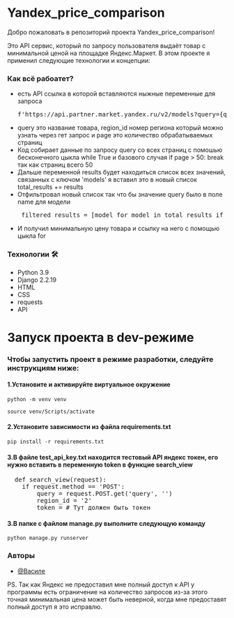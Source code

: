 <h1>Yandex_price_comparison</h1>
<p>Добро пожаловать в репозиторий проекта Yandex_price_comparison!</p>
<p>Это API сервис, который по запросу пользователя выдаёт товар с минимальной ценой на площадке Яндекс.Маркет. В этом проекте я применил следующие технологии и концепции:</p>

<h3>Как всё рабоатет?</h3>
<ul>
  <li>есть API ссылка в которой вставляются ныжные переменные для запроса <pre>f'https://api.partner.market.yandex.ru/v2/models?query={query}&regionId={region_id}&page={page}'</pre></li>
  <li>query это название товара, region_id номер региона который можно узнать через гет запрос и page это количество обрабатываемых страниц</li>
  <li>Код собирает данные по запросу query со всех страниц с помошью бесконечного цыкла while True и базового случая if page > 50: break так как страниц всего 50</li>
  <li>Дальше переменной results будет находиться список всех значений, связанных с ключом 'models' я вставил это в новый список total_results += results</li>
  <li>Отфильтровал новый список так что бы значение query было в поле name для модели <pre> filtered_results = [model for model in total_results if query_lower in model.get('name').lower()]</pre></li>
  <li>И получил минимальную цену товара и ссылку на него с помощью цыкла for </li>
</ul>

<h3>Технологии 🛠</h3>
<ul>
  <li>Python 3.9</li>
  <li>Django 2.2.19</li>
  <li>HTML</li>
  <li>CSS</li>
  <li>requests</li>
  <li>API</li>
</ul>

<h1>Запуск проекта в dev-режиме</h1>
<h3>Чтобы запустить проект в режиме разработки, следуйте инструкциям ниже:</h3>
<h4><b>1.</b>Установите и активируйте виртуальное окружение</h4>
<pre>
<code>python -m venv venv</code>
</pre>
<pre>
<code>source venv/Scripts/activate</code>
</pre>
<h4><b>2.</b>Установите зависимости из файла requirements.txt</h4>
<pre>
<code>pip install -r requirements.txt</code>
</pre>
<h4><b>3.</b>В файле test_api_key.txt находится тестовый API яндекс токен, его нужно вставить в переменную token в функцие search_view</h4>
<pre>
  def search_view(request):
    if request.method == 'POST':
        query = request.POST.get('query', '')
        region_id = '2'
        token = # Тут должен быть токен
</pre>
<h4><b>3.</b>В папке с файлом manage.py выполните следующую команду</h4>
<pre>
<code>python manage.py runserver</code>
</pre>
<h3>Авторы</h3>

- [@Василе](https://www.github.com/EVA666999)


<p>PS. Так как Яндекс не предоставил мне полный доступ к API у программы есть ограничение на количество запросов из-за этого точная минимальная цена может быть неверной, когда мне предоставят полный доступ я это исправлю.</p>
